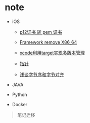 # note
* iOS
    * [p12证书 转 pem 证书](https://github.com/MaxsLin/note/blob/master/p12转pem.md)
    * [Framework remove X86_64](https://github.com/MaxsLin/note/blob/master/frameworkRemoveX86_64.md)
    * [xcode利用target实现多版本管理](https://github.com/MaxsLin/note/blob/master/xcode利用target实现多版本管理.md)
    * [指针](https://github.com/MaxsLin/note/blob/master/Pointer.md)
    
     * [浅谈字节序和字节对齐](https://github.com/MaxsLin/note/blob/master/Discussed.md)

* JAVA
* Python
* Docker



> 笔记迁移
